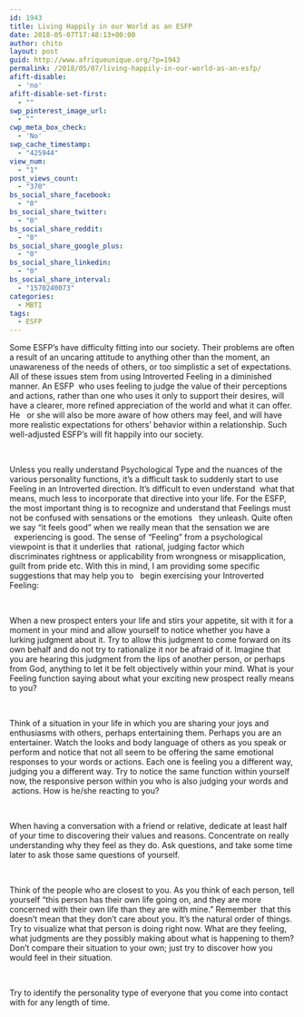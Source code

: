 ```yaml
---
id: 1943
title: Living Happily in our World as an ESFP
date: 2018-05-07T17:48:13+00:00
author: chito
layout: post
guid: http://www.afriqueunique.org/?p=1943
permalink: /2018/05/07/living-happily-in-our-world-as-an-esfp/
afift-disable:
  - 'no'
afift-disable-set-first:
  - ""
swp_pinterest_image_url:
  - ""
cwp_meta_box_check:
  - 'No'
swp_cache_timestamp:
  - "425944"
view_num:
  - "1"
post_views_count:
  - "370"
bs_social_share_facebook:
  - "0"
bs_social_share_twitter:
  - "0"
bs_social_share_reddit:
  - "0"
bs_social_share_google_plus:
  - "0"
bs_social_share_linkedin:
  - "0"
bs_social_share_interval:
  - "1570240073"
categories:
  - MBTI
tags:
  - ESFP
---
```

Some ESFP’s have difficulty fitting into our society. Their problems are often a result of an uncaring attitude to anything other than the moment, an unawareness of the needs of others, or too simplistic a set of expectations. All of these issues stem from using Introverted Feeling in a diminished manner. An ESFP &nbsp;who uses feeling to judge the value of their perceptions and actions, rather than one who uses it only to support their desires, will have a clearer, more refined appreciation of the world and what it can offer. He &nbsp;&nbsp;or she will also be more aware of how others may feel, and will have more realistic expectations for others&#8217; behavior within a relationship. Such well-adjusted ESFP’s will fit happily into our society.

&nbsp;

Unless you really understand Psychological Type and the nuances of the various personality functions, it&#8217;s a difficult task to suddenly start to use Feeling in an Introverted direction. It&#8217;s difficult to even understand &nbsp;what that means, much less to incorporate that directive into your life. For the ESFP, the most important thing is to recognize and understand that Feelings must not be confused with sensations or the emotions &nbsp;&nbsp;they unleash. Quite often we say “it feels good” when we really mean that the sensation we are &nbsp;&nbsp;experiencing is good. The sense of “Feeling” from a psychological viewpoint is that it underlies that &nbsp;rational, judging factor which discriminates rightness or applicability from wrongness or misapplication, guilt from pride etc. With this in mind, I am providing some specific suggestions that may help you to &nbsp;&nbsp;begin exercising your Introverted Feeling:

&nbsp;

When a new prospect enters your life and stirs your appetite, sit with it for a moment in your mind and allow yourself to notice whether you have a lurking judgment about it. Try to allow this judgment to come forward on its own behalf and do not try to rationalize it nor be afraid of it. Imagine that you are hearing this judgment from the lips of another person, or perhaps from God, anything to let it be felt objectively within your mind. What is your Feeling function saying about what your exciting new prospect really means to you?

&nbsp;

Think of a situation in your life in which you are sharing your joys and enthusiasms with others, perhaps entertaining them. Perhaps you are an entertainer. Watch the looks and body language of others as you speak or perform and notice that not all seem to be offering the same emotional responses to your words or actions. Each one is feeling you a different way, judging you a different way. Try to notice the same function within yourself now, the responsive person within you who is also judging your words and &nbsp;actions. How is he/she reacting to you?

&nbsp;

When having a conversation with a friend or relative, dedicate at least half of your time to discovering their values and reasons. Concentrate on really understanding why they feel as they do. Ask questions, and take some time later to ask those same questions of yourself.

&nbsp;

Think of the people who are closest to you. As you think of each person, tell yourself &#8220;this person has their own life going on, and they are more concerned with their own life than they are with mine.&#8221; Remember &nbsp;that this doesn&#8217;t mean that they don&#8217;t care about you. It&#8217;s the natural order of things. Try to visualize what that person is doing right now. What are they feeling, what judgments are they possibly making about what is happening to them? Don&#8217;t compare their situation to your own; just try to discover how you would feel in their situation.

&nbsp;

Try to identify the personality type of everyone that you come into contact with for any length of time.